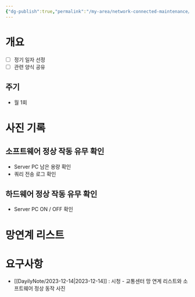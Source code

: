 ```yaml
---
{"dg-publish":true,"permalink":"/my-area/network-connected-maintenance/","dgPassFrontmatter":true,"created":"2023-12-14T17:29:02.645+09:00","updated":"2023-12-15T11:50:22.590+09:00"}
---
```


# 개요
 - [ ] 정기 일자 선정
 - [ ] 관련 양식 공유
## 주기
 - 월 1회
# 사진 기록
## 소프트웨어 정상 작동 유무 확인
 - Server PC 남은 용량 확인
 - 쿼리 전송 로그 확인
## 하드웨어 정상 작동 유무 확인
 - Server PC ON / OFF 확인
# 망연계 리스트

# 요구사항
 - [[DayilyNote/2023-12-14\|2023-12-14]] : 시청 - 교통센터 망 연계 리스트와 소프트웨어 정상 동작 사진 